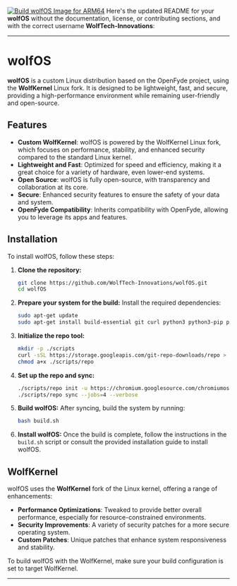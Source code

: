 [![Build wolfOS Image for ARM64](https://github.com/WolfTech-Innovations/wolfOS_amd64/actions/workflows/build.yml/badge.svg)](https://github.com/WolfTech-Innovations/wolfOS_amd64/actions/workflows/build.yml) Here's the updated README for your **wolfOS** without the documentation, license, or contributing sections, and with the correct username **WolfTech-Innovations**:

---

# wolfOS

**wolfOS** is a custom Linux distribution based on the OpenFyde project, using the **WolfKernel** Linux fork. It is designed to be lightweight, fast, and secure, providing a high-performance environment while remaining user-friendly and open-source.

## Features

- **Custom WolfKernel**: wolfOS is powered by the WolfKernel Linux fork, which focuses on performance, stability, and enhanced security compared to the standard Linux kernel.
- **Lightweight and Fast**: Optimized for speed and efficiency, making it a great choice for a variety of hardware, even lower-end systems.
- **Open Source**: wolfOS is fully open-source, with transparency and collaboration at its core.
- **Secure**: Enhanced security features to ensure the safety of your data and system.
- **OpenFyde Compatibility**: Inherits compatibility with OpenFyde, allowing you to leverage its apps and features.

## Installation

To install wolfOS, follow these steps:

1. **Clone the repository:**
   ```bash
   git clone https://github.com/WolfTech-Innovations/wolfOS.git
   cd wolfOS
   ```

2. **Prepare your system for the build:**
   Install the required dependencies:
   ```bash
   sudo apt-get update
   sudo apt-get install build-essential git curl python3 python3-pip python3-dev lib32stdc++6 lib32z1 libglib2.0-0 libgstreamer1.0 libncurses5-dev libnss3-dev clang binutils gcc-multilib pkg-config
   ```

3. **Initialize the repo tool:**
   ```bash
   mkdir -p ./scripts
   curl -sSL https://storage.googleapis.com/git-repo-downloads/repo > ./scripts/repo
   chmod a+x ./scripts/repo
   ```

4. **Set up the repo and sync:**
   ```bash
   ./scripts/repo init -u https://chromium.googlesource.com/chromiumos/manifest -b stable
   ./scripts/repo sync --jobs=4 --verbose
   ```

5. **Build wolfOS:**
   After syncing, build the system by running:
   ```bash
   bash build.sh
   ```

6. **Install wolfOS:**
   Once the build is complete, follow the instructions in the `build.sh` script or consult the provided installation guide to install wolfOS.

## WolfKernel

wolfOS uses the **WolfKernel** fork of the Linux kernel, offering a range of enhancements:
- **Performance Optimizations**: Tweaked to provide better overall performance, especially for resource-constrained environments.
- **Security Improvements**: A variety of security patches for a more secure operating system.
- **Custom Patches**: Unique patches that enhance system responsiveness and stability.

To build wolfOS with the WolfKernel, make sure your build configuration is set to target WolfKernel.

---
